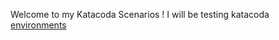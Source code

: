 Welcome to my Katacoda Scenarios ! I will be testing katacoda [environments](https://www.katacoda.com/docs/scenarios/environments)